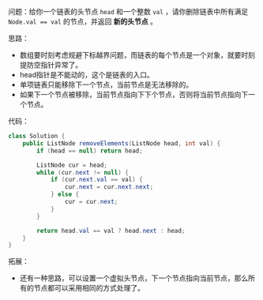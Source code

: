 问题：给你一个链表的头节点 `head` 和一个整数 `val` ，请你删除链表中所有满足 `Node.val == val` 的节点，并返回 **新的头节点** 。

思路：

- 数组要时刻考虑规避下标越界问题，而链表的每个节点是一个对象，就要时刻提防空指针异常了。
- head指针是不能动的，这个是链表的入口。
- 单项链表只能移除下一个节点，当前节点是无法移除的。
- 如果下一个节点被移除，当前节点指向下下个节点，否则将当前节点指向下一个节点。

代码：

```java
class Solution {
    public ListNode removeElements(ListNode head, int val) {
        if (head == null) return head;

        ListNode cur = head;
        while (cur.next != null) {
            if (cur.next.val == val) {
                cur.next = cur.next.next;
            } else {
                cur = cur.next;
            }
        }

        return head.val == val ? head.next : head;
    }
}
```

拓展：

- 还有一种思路，可以设置一个虚拟头节点，下一个节点指向当前节点，那么所有的节点都可以采用相同的方式处理了。
